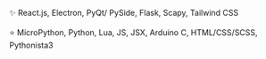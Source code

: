 ✨ React.js, Electron, PyQt/ PySide, 
Flask, Scapy, Tailwind CSS</br></br>
⭐ MicroPython, Python, Lua, 
JS, JSX, Arduino C, HTML/CSS/SCSS, Pythonista3

